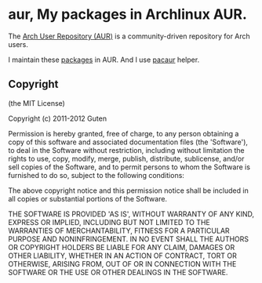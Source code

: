 aur, My packages in Archlinux AUR.
========================================

The [Arch User Repository (AUR)](https://aur.archlinux.org/) is a community-driven repository for Arch users.

I maintain these [packages](https://aur.archlinux.org/packages.php?SeB=m&L=2&K=GutenYe) in AUR. And I use [pacaur](https://github.com/Spyhawk/pacaur) helper.

Copyright
---------

(the MIT License)

Copyright (c) 2011-2012 Guten

Permission is hereby granted, free of charge, to any person obtaining a copy of this software and associated documentation files (the 'Software'), to deal in the Software without restriction, including without limitation the rights to use, copy, modify, merge, publish, distribute, sublicense, and/or sell copies of the Software, and to permit persons to whom the Software is furnished to do so, subject to the following conditions:

The above copyright notice and this permission notice shall be included in all copies or substantial portions of the Software.

THE SOFTWARE IS PROVIDED 'AS IS', WITHOUT WARRANTY OF ANY KIND, EXPRESS OR IMPLIED, INCLUDING BUT NOT LIMITED TO THE WARRANTIES OF MERCHANTABILITY, FITNESS FOR A PARTICULAR PURPOSE AND NONINFRINGEMENT.  IN NO EVENT SHALL THE AUTHORS OR COPYRIGHT HOLDERS BE LIABLE FOR ANY CLAIM, DAMAGES OR OTHER LIABILITY, WHETHER IN AN ACTION OF CONTRACT, TORT OR OTHERWISE, ARISING FROM, OUT OF OR IN CONNECTION WITH THE SOFTWARE OR THE USE OR OTHER DEALINGS IN THE SOFTWARE.
